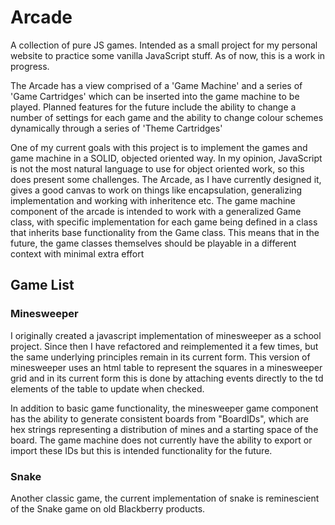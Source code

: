 # Arcade
A collection of pure JS games. Intended as a small project for my personal website to practice some vanilla JavaScript stuff. As of now, this is a work in progress.  

The Arcade has a view comprised of a 'Game Machine' and a series of 'Game Cartridges' which can be inserted into the game machine to be played. Planned features for the future include the ability to change a number of settings for each game and the ability to change colour schemes dynamically through a series of 'Theme Cartridges'   

One of my current goals with this project is to implement the games and game machine in a SOLID, objected oriented way. In my opinion, JavaScript is not the most natural language to use for object oriented work, so this does present some challenges. The Arcade, as I have currently designed it, gives a good canvas to work on things like encapsulation, generalizing implementation and working with inheritence etc. The game machine component of the arcade is intended to work with a generalized Game class, with specific implementation for each game being defined in a class that inherits base functionality from the Game class. This means that in the future, the game classes themselves should be playable in a different context with minimal extra effort  

## Game List  

### Minesweeper  

I originally created a javascript implementation of minesweeper as a school project. Since then I have refactored and reimplemented it a few times, but the same underlying principles remain in its current form. This version of minesweeper uses an html table to represent the squares in a minesweeper grid and in its current form this is done by attaching events directly to the td elements of the table to update when checked.  

In addition to basic game functionality, the minesweeper game component has the ability to generate consistent boards from "BoardIDs", which are hex strings representing a distribution of mines and a starting space of the board. The game machine does not currently have the ability to export or import these IDs but this is intended functionality for the future.

### Snake

Another classic game, the current implementation of snake is reminescient of the Snake game on old Blackberry products.

